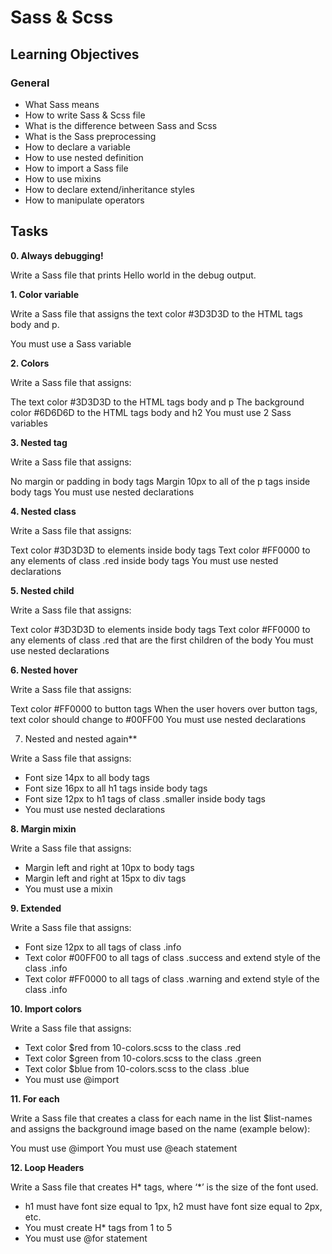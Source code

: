 # Sass & Scss

## Learning Objectives

### General

- What Sass means
- How to write Sass & Scss file
- What is the difference between Sass and Scss
- What is the Sass preprocessing
- How to declare a variable
- How to use nested definition
- How to import a Sass file
- How to use mixins
- How to declare extend/inheritance styles
- How to manipulate operators

## Tasks

**0. Always debugging!**

Write a Sass file that prints Hello world in the debug output.

**1. Color variable**

Write a Sass file that assigns the text color #3D3D3D to the HTML tags body and p.

You must use a Sass variable

**2. Colors**

Write a Sass file that assigns:

The text color #3D3D3D to the HTML tags body and p
The background color #6D6D6D to the HTML tags body and h2
You must use 2 Sass variables

**3. Nested tag**

Write a Sass file that assigns:

No margin or padding in body tags
Margin 10px to all of the p tags inside body tags
You must use nested declarations

**4. Nested class**

Write a Sass file that assigns:

Text color #3D3D3D to elements inside body tags
Text color #FF0000 to any elements of class .red inside body tags
You must use nested declarations

**5. Nested child**

Write a Sass file that assigns:

Text color #3D3D3D to elements inside body tags
Text color #FF0000 to any elements of class .red that are the first children of the body
You must use nested declarations

**6. Nested hover**

Write a Sass file that assigns:

Text color #FF0000 to button tags
When the user hovers over button tags, text color should change to #00FF00
You must use nested declarations

7. Nested and nested again**

Write a Sass file that assigns:

- Font size 14px to all body tags
- Font size 16px to all h1 tags inside body tags
- Font size 12px to h1 tags of class .smaller inside body tags
- You must use nested declarations

**8. Margin mixin**

Write a Sass file that assigns:

- Margin left and right at 10px to body tags
- Margin left and right at 15px to div tags
- You must use a mixin

**9. Extended**

Write a Sass file that assigns:

- Font size 12px to all tags of class .info
- Text color #00FF00 to all tags of class .success and extend style of the class .info
- Text color #FF0000 to all tags of class .warning and extend style of the class .info

**10. Import colors**

Write a Sass file that assigns:

- Text color $red from 10-colors.scss to the class .red
- Text color $green from 10-colors.scss to the class .green
- Text color $blue from 10-colors.scss to the class .blue
- You must use @import

**11. For each**

Write a Sass file that creates a class for each name in the list $list-names and assigns the background image based on the name (example below):

You must use @import
You must use @each statement

**12. Loop Headers**

Write a Sass file that creates H* tags, where ‘*’ is the size of the font used.

- h1 must have font size equal to 1px, h2 must have font size equal to 2px, etc.
- You must create H* tags from 1 to 5
- You must use @for statement






